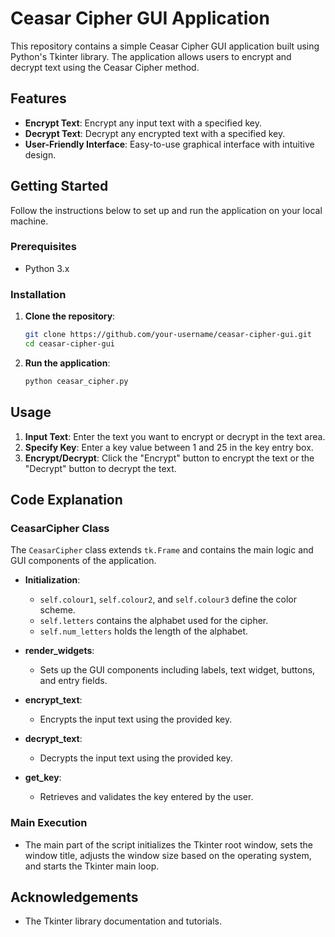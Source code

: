 # Ceasar Cipher GUI Application

This repository contains a simple Ceasar Cipher GUI application built using Python's Tkinter library. The application allows users to encrypt and decrypt text using the Ceasar Cipher method.

## Features

- **Encrypt Text**: Encrypt any input text with a specified key.
- **Decrypt Text**: Decrypt any encrypted text with a specified key.
- **User-Friendly Interface**: Easy-to-use graphical interface with intuitive design.

## Getting Started

Follow the instructions below to set up and run the application on your local machine.

### Prerequisites

- Python 3.x

### Installation

1. **Clone the repository**:

    ```bash
    git clone https://github.com/your-username/ceasar-cipher-gui.git
    cd ceasar-cipher-gui
    ```

2. **Run the application**:

    ```bash
    python ceasar_cipher.py
    ```

## Usage

1. **Input Text**: Enter the text you want to encrypt or decrypt in the text area.
2. **Specify Key**: Enter a key value between 1 and 25 in the key entry box.
3. **Encrypt/Decrypt**: Click the "Encrypt" button to encrypt the text or the "Decrypt" button to decrypt the text.

## Code Explanation

### CeasarCipher Class

The `CeasarCipher` class extends `tk.Frame` and contains the main logic and GUI components of the application.

- **Initialization**:
    - `self.colour1`, `self.colour2`, and `self.colour3` define the color scheme.
    - `self.letters` contains the alphabet used for the cipher.
    - `self.num_letters` holds the length of the alphabet.

- **render_widgets**:
    - Sets up the GUI components including labels, text widget, buttons, and entry fields.

- **encrypt_text**:
    - Encrypts the input text using the provided key.

- **decrypt_text**:
    - Decrypts the input text using the provided key.

- **get_key**:
    - Retrieves and validates the key entered by the user.

### Main Execution

- The main part of the script initializes the Tkinter root window, sets the window title, adjusts the window size based on the operating system, and starts the Tkinter main loop.

## Acknowledgements

- The Tkinter library documentation and tutorials.

